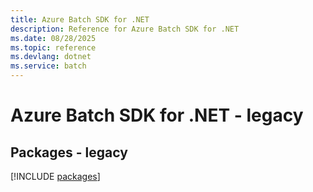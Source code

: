 ```yaml
---
title: Azure Batch SDK for .NET
description: Reference for Azure Batch SDK for .NET
ms.date: 08/28/2025
ms.topic: reference
ms.devlang: dotnet
ms.service: batch
---
```

# Azure Batch SDK for .NET - legacy
## Packages - legacy
[!INCLUDE [packages](batch-index.md)]